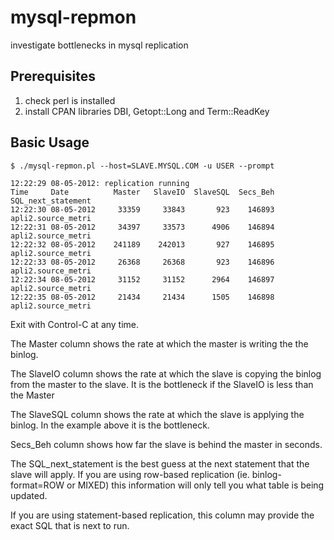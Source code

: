 mysql-repmon
============

investigate bottlenecks in mysql replication

Prerequisites
-------------

 1. check perl is installed
 2. install CPAN libraries DBI, Getopt::Long and Term::ReadKey

Basic Usage
-------------

    $ ./mysql-repmon.pl --host=SLAVE.MYSQL.COM -u USER --prompt

    12:22:29 08-05-2012: replication running
    Time     Date          Master   SlaveIO  SlaveSQL  Secs_Beh  SQL_next_statement
    12:22:30 08-05-2012     33359     33843       923    146893  apli2.source_metri
    12:22:31 08-05-2012     34397     33573      4906    146894  apli2.source_metri
    12:22:32 08-05-2012    241189    242013       927    146895  apli2.source_metri
    12:22:33 08-05-2012     26368     26368       923    146896  apli2.source_metri
    12:22:34 08-05-2012     31152     31152      2964    146897  apli2.source_metri
    12:22:35 08-05-2012     21434     21434      1505    146898  apli2.source_metri

Exit with Control-C at any time.

The Master column shows the rate at which the master is writing the the binlog.

The SlaveIO column shows the rate at which the slave is copying the binlog from
the master to the slave. It is the bottleneck if the SlaveIO is less than the Master

The SlaveSQL column shows the rate at which the slave is applying the binlog. In the example above it is the bottleneck.

Secs_Beh column shows how far the slave is behind the master in seconds.

The SQL_next_statement is the best guess at the next statement that the slave will
apply. If you are using row-based replication (ie. binlog-format=ROW or MIXED)
this information will only tell you what table is being updated.

If you are using statement-based replication, this column may provide the exact
SQL that is next to run.
